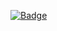 [![Badge](https://img.shields.io/badge/Universidade-UNIFEI-%23244F26?style=for-the-badge&logo=ghost)](https://unifei.edu.br/)  
